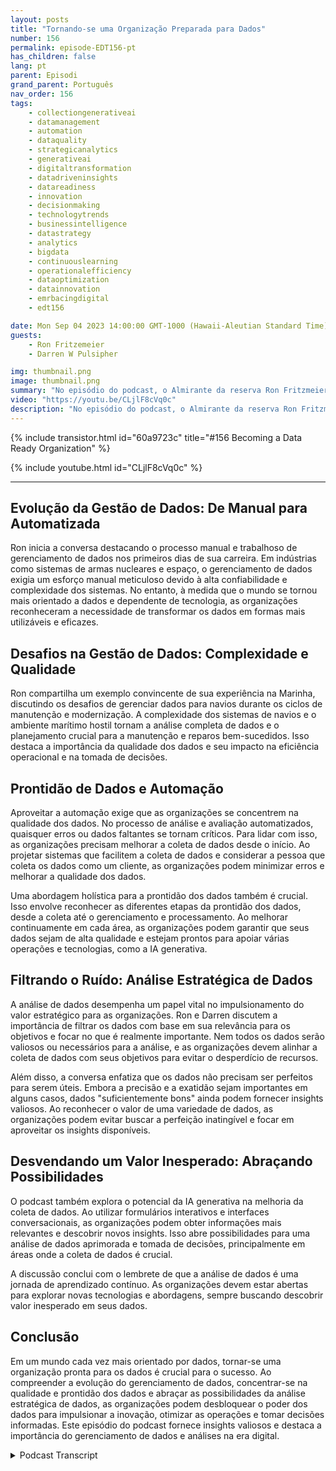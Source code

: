 ```yaml
---
layout: posts
title: "Tornando-se uma Organização Preparada para Dados"
number: 156
permalink: episode-EDT156-pt
has_children: false
lang: pt
parent: Episodi
grand_parent: Português
nav_order: 156
tags:
    - collectiongenerativeai
    - datamanagement
    - automation
    - dataquality
    - strategicanalytics
    - generativeai
    - digitaltransformation
    - datadriveninsights
    - datareadiness
    - innovation
    - decisionmaking
    - technologytrends
    - businessintelligence
    - datastrategy
    - analytics
    - bigdata
    - continuouslearning
    - operationalefficiency
    - dataoptimization
    - datainnovation
    - emrbacingdigital
    - edt156

date: Mon Sep 04 2023 14:00:00 GMT-1000 (Hawaii-Aleutian Standard Time)
guests:
    - Ron Fritzemeier
    - Darren W Pulsipher

img: thumbnail.png
image: thumbnail.png
summary: "No episódio do podcast, o Almirante da reserva Ron Fritzmeier junta-se ao apresentador Darren Pulsipher para discutir a importância da gestão de dados no contexto da inteligência artificial (IA) generativa. Com formação em engenharia elétrica e ampla experiência nos campos de cibersegurança e segurança cibernética, Ron fornece insights valiosos sobre o campo em evolução da gestão de dados e seu papel crítico no sucesso organizacional na era digital."
video: "https://youtu.be/CLjlF8cVq0c"
description: "No episódio do podcast, o Almirante da reserva Ron Fritzmeier junta-se ao apresentador Darren Pulsipher para discutir a importância da gestão de dados no contexto da inteligência artificial (IA) generativa. Com formação em engenharia elétrica e ampla experiência nos campos de cibersegurança e segurança cibernética, Ron fornece insights valiosos sobre o campo em evolução da gestão de dados e seu papel crítico no sucesso organizacional na era digital."
---
```


<div>
{% include transistor.html id="60a9723c" title="#156 Becoming a Data Ready Organization" %}

{% include youtube.html id="CLjlF8cVq0c" %}
</div>

---

## Evolução da Gestão de Dados: De Manual para Automatizada

Ron inicia a conversa destacando o processo manual e trabalhoso de gerenciamento de dados nos primeiros dias de sua carreira. Em indústrias como sistemas de armas nucleares e espaço, o gerenciamento de dados exigia um esforço manual meticuloso devido à alta confiabilidade e complexidade dos sistemas. No entanto, à medida que o mundo se tornou mais orientado a dados e dependente de tecnologia, as organizações reconheceram a necessidade de transformar os dados em formas mais utilizáveis e eficazes.

## Desafios na Gestão de Dados: Complexidade e Qualidade

Ron compartilha um exemplo convincente de sua experiência na Marinha, discutindo os desafios de gerenciar dados para navios durante os ciclos de manutenção e modernização. A complexidade dos sistemas de navios e o ambiente marítimo hostil tornam a análise completa de dados e o planejamento crucial para a manutenção e reparos bem-sucedidos. Isso destaca a importância da qualidade dos dados e seu impacto na eficiência operacional e na tomada de decisões.

## Prontidão de Dados e Automação

Aproveitar a automação exige que as organizações se concentrem na qualidade dos dados. No processo de análise e avaliação automatizados, quaisquer erros ou dados faltantes se tornam críticos. Para lidar com isso, as organizações precisam melhorar a coleta de dados desde o início. Ao projetar sistemas que facilitem a coleta de dados e considerar a pessoa que coleta os dados como um cliente, as organizações podem minimizar erros e melhorar a qualidade dos dados.

Uma abordagem holística para a prontidão dos dados também é crucial. Isso envolve reconhecer as diferentes etapas da prontidão dos dados, desde a coleta até o gerenciamento e processamento. Ao melhorar continuamente em cada área, as organizações podem garantir que seus dados sejam de alta qualidade e estejam prontos para apoiar várias operações e tecnologias, como a IA generativa.

## Filtrando o Ruído: Análise Estratégica de Dados

A análise de dados desempenha um papel vital no impulsionamento do valor estratégico para as organizações. Ron e Darren discutem a importância de filtrar os dados com base em sua relevância para os objetivos e focar no que é realmente importante. Nem todos os dados serão valiosos ou necessários para a análise, e as organizações devem alinhar a coleta de dados com seus objetivos para evitar o desperdício de recursos.

Além disso, a conversa enfatiza que os dados não precisam ser perfeitos para serem úteis. Embora a precisão e a exatidão sejam importantes em alguns casos, dados "suficientemente bons" ainda podem fornecer insights valiosos. Ao reconhecer o valor de uma variedade de dados, as organizações podem evitar buscar a perfeição inatingível e focar em aproveitar os insights disponíveis.

## Desvendando um Valor Inesperado: Abraçando Possibilidades

O podcast também explora o potencial da IA generativa na melhoria da coleta de dados. Ao utilizar formulários interativos e interfaces conversacionais, as organizações podem obter informações mais relevantes e descobrir novos insights. Isso abre possibilidades para uma análise de dados aprimorada e tomada de decisões, principalmente em áreas onde a coleta de dados é crucial.

A discussão conclui com o lembrete de que a análise de dados é uma jornada de aprendizado contínuo. As organizações devem estar abertas para explorar novas tecnologias e abordagens, sempre buscando descobrir valor inesperado em seus dados.

## Conclusão

Em um mundo cada vez mais orientado por dados, tornar-se uma organização pronta para os dados é crucial para o sucesso. Ao compreender a evolução do gerenciamento de dados, concentrar-se na qualidade e prontidão dos dados e abraçar as possibilidades da análise estratégica de dados, as organizações podem desbloquear o poder dos dados para impulsionar a inovação, otimizar as operações e tomar decisões informadas. Este episódio do podcast fornece insights valiosos e destaca a importância do gerenciamento de dados e análises na era digital.



<details>
<summary> Podcast Transcript </summary>

<p></p>

</details>
